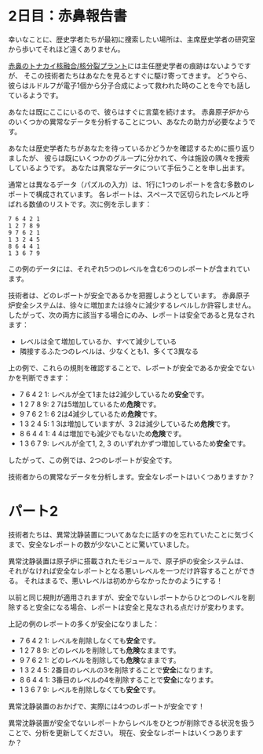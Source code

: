 # 2日目：赤鼻報告書

幸いなことに、歴史学者たちが最初に捜索したい場所は、主席歴史学者の研究室から歩いてそれほど遠くありません。

[赤鼻のトナカイ核融合/核分裂プラント](../2015/day19.md)には主任歴史学者の痕跡はないようですが、
そこの技術者たちはあなたを見るとすぐに駆け寄ってきます。
どうやら、彼らはルドルフが電子1個から分子合成によって救われた時のことを今でも話しているようです。

あなたは既にここにいるので、彼らはすぐに言葉を続けます。
赤鼻原子炉からのいくつかの異常なデータを分析することについ、あなたの助力が必要なようです。
<!-- 超訳 -->
あなたは歴史学者たちがあなたを待っているかどうかを確認するために振り返りましたが、
彼らは既にいくつかのグループに分かれて、今は施設の隅々を捜索しているようです。
あなたは異常なデータについて手伝うことを申し出ます。

通常とは異なるデータ（パズルの入力）は、1行に1つのレポートを含む多数のレポートで構成されています。
各レポートは、スペースで区切られたレベルと呼ばれる数値のリストです。次に例を示します：

```
7 6 4 2 1
1 2 7 8 9
9 7 6 2 1
1 3 2 4 5
8 6 4 4 1
1 3 6 7 9
```

この例のデータには、それぞれ5つのレベルを含む6つのレポートが含まれています。

技術者は、どのレポートが安全であるかを把握しようとしています。
赤鼻原子炉安全システムは、徐々に増加または徐々に減少するレベルしか許容しません。
したがって、次の両方に該当する場合にのみ、レポートは安全であると見なされます：

- レベルは全て増加しているか、すべて減少している
- 隣接するふたつのレベルは、少なくとも1、多くて3異なる

上の例で、これらの規則を確認することで、レポートが安全であるか安全でないかを判断できます：

- 7 6 4 2 1: レベルが全て1または2減少しているため**安全**です。
- 1 2 7 8 9: 2 7は5増加しているため**危険**です。
- 9 7 6 2 1: 6 2は4減少しているため**危険**です。
- 1 3 2 4 5: 1 3は増加していますが、3 2は減少しているため**危険**です。
- 8 6 4 4 1: 4 4は増加でも減少でもないため**危険**です。
- 1 3 6 7 9: レベルが全て1, 2, 3 のいずれかずつ増加しているため**安全**です。

したがって、この例では、2つのレポートが安全です。

技術者からの異常なデータを分析します。安全なレポートはいくつありますか？

# パート2

技術者たちは、異常沈静装置についてあなたに話すのを忘れていたことに気づくまで、安全なレポートの数が少ないことに驚いていました。

異常沈静装置は原子炉に搭載されたモジュールで、原子炉の安全システムは、
それがなければ安全なレポートとなる悪いレベルを一つだけ許容することができる。
それはまるで、悪いレベルは初めからなかったかのようにする！

以前と同じ規則が適用されますが、安全でないレポートからひとつのレベルを削除すると安全になる場合、レポートは安全と見なされる点だけが変わります。

上記の例のレポートの多くが安全になりました：

- 7 6 4 2 1: レベルを削除しなくても**安全**です。
- 1 2 7 8 9: どのレベルを削除しても**危険**なままです。
- 9 7 6 2 1: どのレベルを削除しても**危険**なままです。
- 1 3 2 4 5: 2番目のレベルの3を削除することで**安全**になります。
- 8 6 4 4 1: 3番目のレベルの4を削除することで**安全**になります。
- 1 3 6 7 9: レベルを削除しなくても**安全**です。

異常沈静装置のおかげで、実際には4つのレポートが安全です！

異常沈静装置が安全でないレポートからレベルをひとつが削除できる状況を扱うことで、分析を更新してください。
現在、安全なレポートはいくつありますか？
